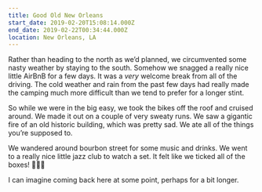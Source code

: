 ```yaml
---
title: Good Old New Orleans
start_date: 2019-02-20T15:08:14.000Z
end_date: 2019-02-22T00:34:44.000Z
location: New Orleans, LA
---
```

Rather than heading to the north as we’d planned, we circumvented some nasty weather by staying to the south. Somehow we snagged a really nice little AirBnB for a few days. It was a *very* welcome break from all of the driving. The cold weather and rain from the past few days had really made the camping much more difficult than we tend to prefer for a longer stint. 

So while we were in the big easy, we took the bikes off the roof and cruised around. We made it out on a couple of very sweaty runs. We saw a gigantic fire of an old historic building, which was pretty sad. We ate all of the things you’re supposed to.

We wandered around bourbon street for some music and drinks. We went to a really nice little jazz club to watch a set. It felt like we ticked all of the boxes! 🍻🎷✅

I can imagine coming back here at some point, perhaps for a bit longer.